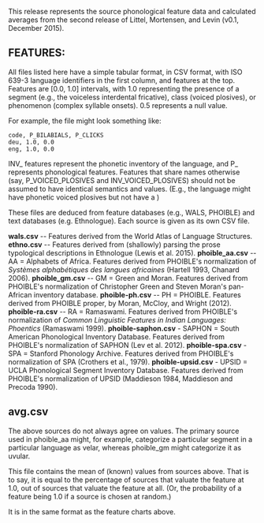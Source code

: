 This release represents the source phonological feature data and calculated averages from the second release of Littel, Mortensen, and Levin (v0.1, December 2015).

## FEATURES:

All files listed here have a simple tabular format, in CSV format, with ISO 639-3 language identifiers in the first column, and features at the top.  Features are [0.0, 1.0] intervals, with 1.0 representing the presence of a segment (e.g., the voiceless interdental fricative), class (voiced plosives), or phenomenon (complex syllable onsets).  0.5 represents a null value.

For example, the file might look something like:

    code, P_BILABIALS, P_CLICKS
    deu, 1.0, 0.0
    eng, 1.0, 0.0

INV_ features represent the phonetic inventory of the language, and P_ represents phonological features.  Features that share names otherwise (say, P_VOICED_PLOSIVES and INV_VOICED_PLOSIVES) should not be assumed to have identical semantics and values.  (E.g., the language might have phonetic voiced plosives but not have a )

These files are deduced from feature databases (e.g., WALS, PHOIBLE) and text databases (e.g. Ethnologue).  Each source is given as its own CSV file.

**wals.csv** -- Features derived from the World Atlas of Language Structures.
**ethno.csv** -- Features derived from (shallowly) parsing the prose typological descriptions in Ethnologue (Lewis et al. 2015).
**phoible_aa.csv** -- AA = Alphabets of Africa. Features derived from PHOIBLE's normalization of *Systèmes alphabétiques des langues africaines* (Hartell 1993, Chanard 2006).
**phoible_gm.csv** -- GM = Green and Moran.  Features derived from PHOIBLE's normalization of Christopher Green and Steven Moran's pan-African inventory database.
**phoible-ph.csv** -- PH = PHOIBLE.  Features derived from PHOIBLE proper, by Moran, McCloy, and Wright (2012).
**phoible-ra.csv** -- RA = Ramaswami.  Features derived from PHOIBLE's normalization of *Common Linguistic Features in Indian Languages: Phoentics* (Ramaswami 1999).
**phoible-saphon.csv** - SAPHON = South American Phonological Inventory Database.  Features derived from PHOIBLE's normalization of SAPHON (Lev et al. 2012).
**phoible-spa.csv** - SPA = Stanford Phonology Archive.  Features derived from PHOIBLE's normalization of SPA (Crothers et al., 1979).
**phoible-upsid.csv** - UPSID = UCLA Phonological Segment Inventory Database.  Features derived from PHOIBLE's normalization of UPSID (Maddieson 1984, Maddieson and Precoda 1990).


## avg.csv

The above sources do not always agree on values.  The primary source used in phoible_aa might, for example, categorize a particular segment in a particular language as velar, whereas phoible_gm might categorize it as uvular. 

This file contains the mean of (known) values from sources above.  That is to say, it is equal to the percentage of sources that valuate the feature at 1.0, out of sources that valuate the feature at all.  (Or, the probability of a feature being 1.0 if a source is chosen at random.)

It is in the same format as the feature charts above.
